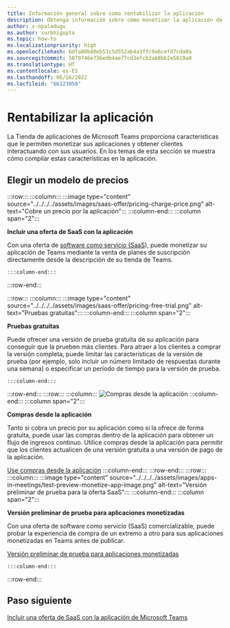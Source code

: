 ```yaml
---
title: Información general sobre como rentabilizar la aplicación
description: Obtenga información sobre cómo monetizar la aplicación de Microsoft Teams. Incluye la elección un modelo de precios con la oferta de Saas.
author: v-npaladugu
ms.author: surbhigupta
ms.topic: how-to
ms.localizationpriority: high
ms.openlocfilehash: 6dfa80b40eb53c5d552ab4a3ffc9a6cefd7cda0a
ms.sourcegitcommit: 5070746e736edb4ae77cd3efcb2ab8bb2e5819a0
ms.translationtype: HT
ms.contentlocale: es-ES
ms.lasthandoff: 06/16/2022
ms.locfileid: "66123058"
---
```

# <a name="monetize-your-app"></a>Rentabilizar la aplicación

La Tienda de aplicaciones de Microsoft Teams proporciona características que le permiten monetizar sus aplicaciones y obtener clientes interactuando con sus usuarios. En los temas de esta sección se muestra cómo compilar estas características en la aplicación.
 
## <a name="choose-a-pricing-model"></a>Elegir un modelo de precios

:::row:::
    :::column:::
        :::image type="content" source="../../../../assets/images/saas-offer/pricing-charge-price.png" alt-text="Cobre un precio por la aplicación":::
    :::column-end:::
    :::column span="2":::

**Incluir una oferta de SaaS con la aplicación**

Con una oferta de [software como servicio (SaaS](~/concepts/deploy-and-publish/appsource/prepare/include-saas-offer.md)), puede monetizar su aplicación de Teams mediante la venta de planes de suscripción directamente desde la descripción de su tienda de Teams.

    :::column-end:::
:::row-end:::

:::row:::
    :::column:::
     :::image type="content" source="../../../../assets/images/saas-offer/pricing-free-trial.png" alt-text="Pruebas gratuitas":::
    :::column-end:::
    :::column span="2":::

**Pruebas gratuitas**

Puede ofrecer una versión de prueba gratuita de su aplicación para conseguir que la prueben más clientes. Para atraer a los clientes a comprar la versión completa, puede limitar las características de la versión de prueba (por ejemplo, solo incluir un número limitado de respuestas durante una semana) o especificar un período de tiempo para la versión de prueba.

    :::column-end:::
:::row-end:::
:::row:::
    :::column:::
        ![Compras desde la aplicación](~/assets/images/saas-offer/pricing-in-app-purchases.png)
    :::column-end:::
    :::column span="2":::

**Compras desde la aplicación**

Tanto si cobra un precio por su aplicación como si la ofrece de forma gratuita, puede usar las compras dentro de la aplicación para obtener un flujo de ingresos continuo. Utilice compras desde la aplicación para permitir que los clientes actualicen de una versión gratuita a una versión de pago de la aplicación.

[Use compras desde la aplicación](~/concepts/deploy-and-publish/appsource/prepare/in-app-purchase-flow.md)
    :::column-end:::
:::row-end:::
:::row:::
    :::column:::
        :::image type="content" source="../../../../assets/images/apps-in-meetings/test-preview-monetize-app-image.png" alt-text="Versión preliminar de prueba para la oferta SaaS":::
    :::column-end:::
    :::column span="2":::

**Versión preliminar de prueba para aplicaciones monetizadas**

Con una oferta de software como servicio (SaaS) comercializable, puede probar la experiencia de compra de un extremo a otro para sus aplicaciones monetizadas en Teams antes de publicar.

[Versión preliminar de prueba para aplicaciones monetizadas](Test-preview-for-monetized-apps.md)

    :::column-end:::
:::row-end:::

## <a name="next-step"></a>Paso siguiente

[Incluir una oferta de SaaS con la aplicación de Microsoft Teams](~/concepts/deploy-and-publish/appsource/prepare/include-saas-offer.md)
